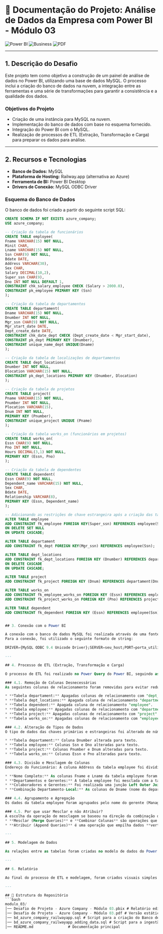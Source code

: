 # 📑 Documentação do Projeto: Análise de Dados da Empresa com Power BI - Módulo 03

![Power BI](https://img.shields.io/badge/Power%20BI-FFB900?style=for-the-badge&logo=power-bi&logoColor=white)
![Business](https://img.shields.io/badge/Business%20Intelligence-Sales%20%26%20Revenue-blue?style=for-the-badge)
![PDF](https://img.shields.io/badge/Report-PDF-critical?style=for-the-badge)

---

## 1. Descrição do Desafio

Este projeto tem como objetivo a construção de um painel de análise de dados no Power BI, utilizando uma base de dados MySQL. O processo inclui a criação do banco de dados na nuvem, a integração entre as ferramentas e uma série de transformações para garantir a consistência e a qualidade dos dados.

### Objetivos do Projeto
* Criação de uma instância para MySQL na nuvem.
* Implementação do banco de dados com base no esquema fornecido.
* Integração do Power BI com o MySQL.
* Realização de processos de ETL (Extração, Transformação e Carga) para preparar os dados para análise.

---

## 2. Recursos e Tecnologias

* **Banco de Dados:** MySQL
* **Plataforma de Hosting:** Railway.app (alternativa ao Azure)
* **Ferramenta de BI:** Power BI Desktop
* **Drivers de Conexão:** MySQL ODBC Driver

### Esquema do Banco de Dados
O banco de dados foi criado a partir do seguinte script SQL:

```sql
CREATE SCHEMA IF NOT EXISTS azure_company;
USE azure_company;

-- Criação da tabela de funcionários
CREATE TABLE employee(
Fname VARCHAR(15) NOT NULL,
Minit CHAR,
Lname VARCHAR(15) NOT NULL,
Ssn CHAR(9) NOT NULL,
Bdate DATE,
Address VARCHAR(30),
Sex CHAR,
Salary DECIMAL(10,2),
Super_ssn CHAR(9),
Dno INT NOT NULL DEFAULT 1,
CONSTRAINT chk_salary_employee CHECK (Salary > 2000.0),
CONSTRAINT pk_employee PRIMARY KEY (Ssn)
);

-- Criação da tabela de departamentos
CREATE TABLE departament(
Dname VARCHAR(15) NOT NULL,
Dnumber INT NOT NULL,
Mgr_ssn CHAR(9) NOT NULL,
Mgr_start_date DATE,
Dept_create_date DATE,
CONSTRAINT chk_date_dept CHECK (Dept_create_date < Mgr_start_date),
CONSTRAINT pk_dept PRIMARY KEY (Dnumber),
CONSTRAINT unique_name_dept UNIQUE(Dname)
);

-- Criação da tabela de localizações de departamentos
CREATE TABLE dept_locations(
Dnumber INT NOT NULL,
Dlocation VARCHAR(15) NOT NULL,
CONSTRAINT pk_dept_locations PRIMARY KEY (Dnumber, Dlocation)
);

-- Criação da tabela de projetos
CREATE TABLE project(
Pname VARCHAR(15) NOT NULL,
Pnumber INT NOT NULL,
Plocation VARCHAR(15),
Dnum INT NOT NULL,
PRIMARY KEY (Pnumber),
CONSTRAINT unique_project UNIQUE (Pname)
);

-- Criação da tabela works_on (funcionários em projetos)
CREATE TABLE works_on(
Essn CHAR(9) NOT NULL,
Pno INT NOT NULL,
Hours DECIMAL(3,1) NOT NULL,
PRIMARY KEY (Essn, Pno)
);

-- Criação da tabela de dependentes
CREATE TABLE dependent(
Essn CHAR(9) NOT NULL,
Dependent_name VARCHAR(15) NOT NULL,
Sex CHAR,
Bdate DATE,
Relationship VARCHAR(8),
PRIMARY KEY (Essn, Dependent_name)
);

-- Adicionando as restrições de chave estrangeira após a criação das tabelas
ALTER TABLE employee
ADD CONSTRAINT fk_employee FOREIGN KEY(Super_ssn) REFERENCES employee(Ssn)
ON DELETE SET NULL
ON UPDATE CASCADE;

ALTER TABLE departament
ADD CONSTRAINT fk_dept FOREIGN KEY(Mgr_ssn) REFERENCES employee(Ssn);

ALTER TABLE dept_locations
ADD CONSTRAINT fk_dept_locations FOREIGN KEY (Dnumber) REFERENCES departament(Dnumber)
ON DELETE CASCADE
ON UPDATE CASCADE;

ALTER TABLE project
ADD CONSTRAINT fk_project FOREIGN KEY (Dnum) REFERENCES departament(Dnumber);

ALTER TABLE works_on
ADD CONSTRAINT fk_employee_works_on FOREIGN KEY (Essn) REFERENCES employee(Ssn),
ADD CONSTRAINT fk_project_works_on FOREIGN KEY (Pno) REFERENCES project(Pnumber);

ALTER TABLE dependent
ADD CONSTRAINT fk_dependent FOREIGN KEY (Essn) REFERENCES employee(Ssn);


## 3. Conexão com o Power BI

A conexão com o banco de dados MySQL foi realizada através de uma fonte de dados ODBC, já que a opção nativa do Power BI não permitiu a conexão devido à limitação de parâmetros e à falta de configuração SSL.
Para a conexão, foi utilizado o seguinte formato de string:

DRIVER={MySQL ODBC 9.4 Unicode Driver};SERVER=seu_host;PORT=porta_utilizada;DATABASE=banco_de_dados;

---

## 4. Processo de ETL (Extração, Transformação e Carga)

O processo de ETL foi realizado no Power Query do Power BI, seguindo as diretrizes do projeto.

### 4.1. Remoção de Colunas Desnecessárias
As seguintes colunas de relacionamento foram removidas para evitar redundância de dados, já que as tabelas relacionadas foram carregadas separadamente.

* **Tabela departament:** Apagadas colunas de relacionamento com "dept_locations", "employee" e "project".
* **Tabela dept_locations:** Apagada coluna de relacionamento "department".
* **Tabela dependent:** Apagada coluna de relacionamento "employee".
* **Tabela employee:** Apagadas colunas de relacionamento com "department", "dependent", "employee(Ssn)", "employee(Super_ssn)" e "works_on".
* **Tabela project:** Apagadas colunas de relacionamento com "project" e "works_on".
* **Tabela works_on:** Apagadas colunas de relacionamento com "employee" e "project".

### 4.2. Alteração de Tipos de Dados
O tipo de dados das chaves primárias e estrangeiras foi alterado de número inteiro para texto, por se tratar de uma boa prática em modelagem de dados para análise.

* **Tabela departament:** Coluna Dnumber alterada para texto.
* **Tabela employee:** Colunas Ssn e Dno alteradas para texto.
* **Tabela project:** Colunas Pnumber e Dnum alteradas para texto.
* **Tabela works_on:** Colunas Essn e Pno alteradas para texto.

### 4.3. Divisão e Mesclagem de Colunas
Endereço do Funcionário: A coluna Address da tabela employee foi dividida em quatro novas colunas (Número, Rua, Cidade, Estado) usando o delimitador -.

* **Nome Completo:** As colunas Fname e Lname da tabela employee foram mescladas para criar uma única coluna com o nome completo do colaborador.
* **Departamentos e Gerentes:** A tabela employee foi mesclada com a tabela departament para incluir o nome dos departamentos. A junção foi baseada no Dno.
* **Colaboradores e Gerentes:** Foi realizada uma junção Left Outer Join da tabela employee com ela mesma, utilizando o Super_ssn e Ssn para associar cada colaborador ao nome de seu gerente. A nova coluna com o nome do gerente foi renomeada para Manager.
* **Combinação Departamento-Local:** As colunas de Dname (nome do departamento) e Dlocation (localização) foram mescladas para criar uma chave única, auxiliando a modelagem em um esquema estrela.

### 4.4. Agrupamento e Agregação
Os dados da tabela employee foram agrupados pelo nome do gerente (Manager) para contar o número de colaboradores que cada gerente supervisiona.

### 4.5. Por que usar Mesclar e não Atribuir?
A escolha da operação de mesclagem se baseou na direção da combinação dos dados.
* **Mesclar (Merge Queries)** e **Combinar Colunas** são operações que combinam dados **horizontalmente**, adicionando colunas a uma tabela existente. Isso foi o que fizemos para enriquecer a tabela employee com dados de outras tabelas e para unir o Fname e o Lname.
* **Atribuir (Append Queries)** é uma operação que empilha dados **verticalmente**, adicionando linhas de uma tabela a outra que tenha a mesma estrutura. Não foi a operação adequada para este projeto, pois o objetivo era enriquecer as tabelas com novas colunas, e não adicionar novos registros.

---

## 5. Modelagem de Dados

As relações entre as tabelas foram criadas no modelo de dados do Power BI, utilizando as chaves primárias e estrangeiras definidas no script SQL original. Isso garante a correta interconexão das tabelas para a criação de visualizações dinâmicas e interativas.

---

## 6. Relatório

Ao final do processo de ETL e modelagem, foram criados visuais simples para exemplificar a análise de dados. O relatório tem como objetivo apresentar informações relevantes para a tomada de decisões, como o número de funcionários por gerente e a distribuição de colaboradores por departamento e localização.

---

## 📂 Estrutura do Repositório
```bash
modulo_03/
│── Desafio de Projeto - Azure Company - Módulo 03.pbix # Relatório editável no Power BI
│── Desafio de Projeto - Azure Company - Módulo 03.pdf # Versão estática para visualização
│── bd_azure_company_railwayapp.sql # Script para a criação do Banco de Dados no MySQL
│── bd_azure_company_railwayapp_adding_data.sql # Script para a ingestão dos dados na base criada no MySQL
│── README.md                # Documentação principal
